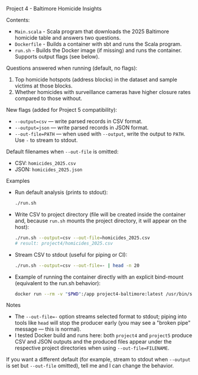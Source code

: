 Project 4 - Baltimore Homicide Insights

Contents:
- `Main.scala` - Scala program that downloads the 2025 Baltimore homicide table and answers two questions.
- `Dockerfile` - Builds a container with sbt and runs the Scala program.
- `run.sh` - Builds the Docker image (if missing) and runs the container. Supports output flags (see below).

Questions answered when running (default, no flags):
1) Top homicide hotspots (address blocks) in the dataset and sample victims at those blocks.
2) Whether homicides with surveillance cameras have higher closure rates compared to those without.

New flags (added for Project 5 compatibility):
- `--output=csv` — write parsed records in CSV format.
- `--output=json` — write parsed records in JSON format.
- `--out-file=PATH` — when used with `--output`, write the output to `PATH`. Use `-` to stream to stdout.

Default filenames when `--out-file` is omitted:
- CSV: `homicides_2025.csv`
- JSON: `homicides_2025.json`

Examples
- Run default analysis (prints to stdout):
	```bash
	./run.sh
	```

- Write CSV to project directory (file will be created inside the container and, because `run.sh` mounts the project directory, it will appear on the host):
	```bash
	./run.sh --output=csv --out-file=homicides_2025.csv
	# result: project4/homicides_2025.csv
	```

- Stream CSV to stdout (useful for piping or CI):
	```bash
	./run.sh --output=csv --out-file=- | head -n 20
	```

- Example of running the container directly with an explicit bind-mount (equivalent to the run.sh behavior):
	```bash
	docker run --rm -v "$PWD":/app project4-baltimore:latest /usr/bin/sbt "run --output=csv --out-file=homicides_2025.csv"
	```

Notes
- The `--out-file=-` option streams selected format to stdout; piping into tools like `head` will stop the producer early (you may see a "broken pipe" message — this is normal).
- I tested Docker build and runs here: both `project4` and `project5` produce CSV and JSON outputs and the produced files appear under the respective project directories when using `--out-file=FILENAME`.

If you want a different default (for example, stream to stdout when `--output` is set but `--out-file` omitted), tell me and I can change the behavior.
